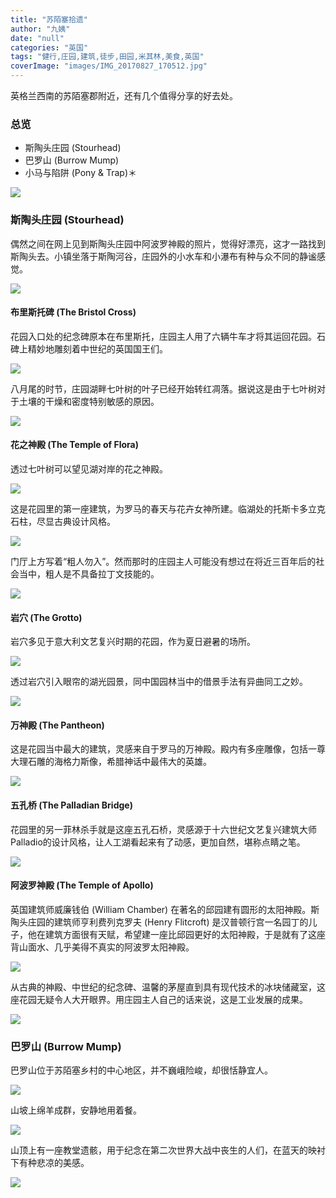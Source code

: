 ```yaml
---
title: "苏陌塞拾遗"
author: "九姨"
date: "null"
categories: "英国"
tags: "健行,庄园,建筑,徒步,田园,米其林,美食,英国"
coverImage: "images/IMG_20170827_170512.jpg"
---
```


英格兰西南的苏陌塞郡附近，还有几个值得分享的好去处。

### 总览

- 斯陶头庄园 (Stourhead)
- 巴罗山 (Burrow Mump)
- 小马与陷阱 (Pony & Trap)＊

![](images/Screen-Shot-2018-03-04-at-22.11.37.png)

### 斯陶头庄园 (Stourhead)

偶然之间在网上见到斯陶头庄园中阿波罗神殿的照片，觉得好漂亮，这才一路找到斯陶头去。小镇坐落于斯陶河谷，庄园外的小水车和小瀑布有种与众不同的静谧感觉。

![](images/IMG_20170901_163742.jpg)

#### 布里斯托碑 (The Bristol Cross)

花园入口处的纪念碑原本在布里斯托，庄园主人用了六辆牛车才将其运回花园。石碑上精妙地雕刻着中世纪的英国国王们。

![](images/IMG_20170901_165006.jpg)

八月尾的时节，庄园湖畔七叶树的叶子已经开始转红凋落。据说这是由于七叶树对于土壤的干燥和密度特别敏感的原因。

![](images/IMG_20170901_163232-e1520286674550.jpg)

#### 花之神殿 (The Temple of Flora)

透过七叶树可以望见湖对岸的花之神殿。

![](images/IMG_20170901_163203.jpg)

这是花园里的第一座建筑，为罗马的春天与花卉女神所建。临湖处的托斯卡多立克石柱，尽显古典设计风格。

![](images/IMG_20170901_163815.jpg)

门厅上方写着“粗人勿入”。然而那时的庄园主人可能没有想过在将近三百年后的社会当中，粗人是不具备拉丁文技能的。

![](images/IMG_20170901_162606.jpg)

#### 岩穴 (The Grotto)

岩穴多见于意大利文艺复兴时期的花园，作为夏日避暑的场所。

![](images/IMG_20170901_160733-e1520197710503.jpg)

透过岩穴引入眼帘的湖光园景，同中国园林当中的借景手法有异曲同工之妙。

![](images/IMG_20170901_160703.jpg)

#### 万神殿 (The Pantheon)

这是花园当中最大的建筑，灵感来自于罗马的万神殿。殿内有多座雕像，包括一尊大理石雕的海格力斯像，希腊神话中最伟大的英雄。

![](images/IMG_20170901_164530.jpg)

#### 五孔桥 (The Palladian Bridge)

花园里的另一菲林杀手就是这座五孔石桥，灵感源于十六世纪文艺复兴建筑大师Palladio的设计风格，让人工湖看起来有了动感，更加自然，堪称点睛之笔。

![](images/IMG_20170901_150313.jpg)

#### 阿波罗神殿 (The Temple of Apollo)

英国建筑师威廉钱伯 (William Chamber) 在著名的邱园建有圆形的太阳神殿。斯陶头庄园的建筑师亨利费列克罗夫 (Henry Flitcroft) 是汉普顿行宫一名园丁的儿子，他在建筑方面很有天赋，希望建一座比邱园更好的太阳神殿，于是就有了这座背山面水、几乎美得不真实的阿波罗太阳神殿。

![](images/IMG_20170901_155339.jpg)

从古典的神殿、中世纪的纪念碑、温馨的茅屋直到具有现代技术的冰块储藏室，这座花园无疑令人大开眼界。用庄园主人自己的话来说，这是工业发展的成果。

![](images/IMG_20170901_152741.jpg)

### 巴罗山 (Burrow Mump)

巴罗山位于苏陌塞乡村的中心地区，并不巍峨险峻，却很恬静宜人。

![](images/IMG_20170827_175817.jpg)

山坡上绵羊成群，安静地用着餐。

![](images/IMG_20170827_175824.jpg)

山顶上有一座教堂遗骸，用于纪念在第二次世界大战中丧生的人们，在蓝天的映衬下有种悲凉的美感。

![](images/IMG_20170827_170512.jpg)

